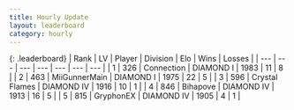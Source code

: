 ```yaml
---
title: Hourly Update
layout: leaderboard
category: hourly
---
```


{: .leaderboard}
| Rank | LV | Player | Division | Elo | Wins | Losses |
| --- | --- | --- | --- | --- | --- | --- |
| <span data-change="0">1</span> | 326 | <span title="ID: 539711">Connection</span> | DIAMOND I | <span data-change="0">1983</span> | <span data-change="0">11</span> | <span data-change="0">8</span> |
| <span data-change="0">2</span> | 463 | <span title="ID: 468108">MiiGunnerMain</span> | DIAMOND I | <span data-change="0">1975</span> | <span data-change="0">22</span> | <span data-change="0">5</span> |
| <span data-change="4">3</span> | 596 | <span title="ID: 163201">Crystal Flames</span> | DIAMOND IV | <span data-change="21">1916</span> | <span data-change="1">10</span> | <span data-change="0">1</span> |
| <span data-change="0">4</span> | 846 | <span title="ID: 361226">Bihapove</span> | DIAMOND IV | <span data-change="0">1913</span> | <span data-change="0">16</span> | <span data-change="0">5</span> |
| <span data-change="0">5</span> | 815 | <span title="ID: 315148">GryphonEX</span> | DIAMOND IV | <span data-change="0">1905</span> | <span data-change="0">4</span> | <span data-change="0">1</span> |